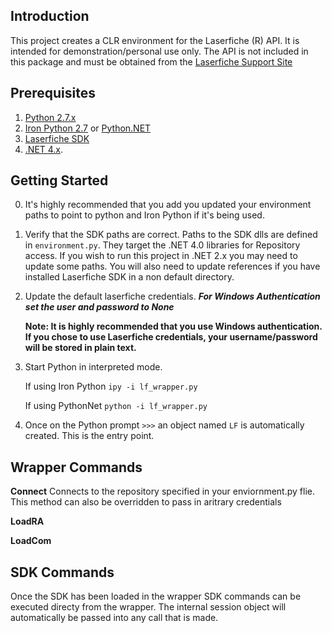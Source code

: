 Introduction
------------
This project creates a CLR environment for the Laserfiche (R) API. It is intended for demonstration/personal use only. The API is not included in this package and must be obtained from the [Laserfiche Support Site](https://support.laserfiche.com)

Prerequisites
-------------
1. [Python 2.7.x](https://www.python.org/downloads/)
2. [Iron Python 2.7](http://ironpython.net/) or [Python.NET](http://pythonnet.sourceforge.net/)
3. [Laserfiche SDK](https://support.laserfiche.com)
4. [.NET 4.x](https://www.microsoft.com/net).

Getting Started
---------------
0. It's highly recommended that you add you updated your environment paths to point to python and Iron Python if it's being used.

1. Verify that the SDK paths are correct.  Paths to the SDK dlls are defined in ```environment.py```.  They target the .NET 4.0 libraries for Repository access.  If you wish to run this project in .NET 2.x you may need to update some paths.  You will also need to update references if you have installed Laserfiche SDK in a non default directory.

2. Update the default laserfiche credentials.  ***For Windows Authentication set the user and password to None***

    **Note: It is highly recommended that you use Windows authentication.  If you chose to use Laserfiche credentials, your username/password will be stored in plain text.**

3. Start Python in interpreted mode.  

    If using Iron Python ```ipy -i lf_wrapper.py```

    If using PythonNet ```python -i lf_wrapper.py```

4. Once on the Python prompt ```>>>``` an object named ```LF``` is automatically created.  This is the entry point.

Wrapper Commands
----------------

**Connect**
Connects to the repository specified in your enviornment.py flie.  This method can also be overridden to pass in aritrary credentials

**LoadRA**

**LoadCom**

SDK Commands
------------
Once the SDK has been loaded in the wrapper SDK commands can be executed directy from the wrapper.  The internal session object will automatically be passed into any call that is made.
